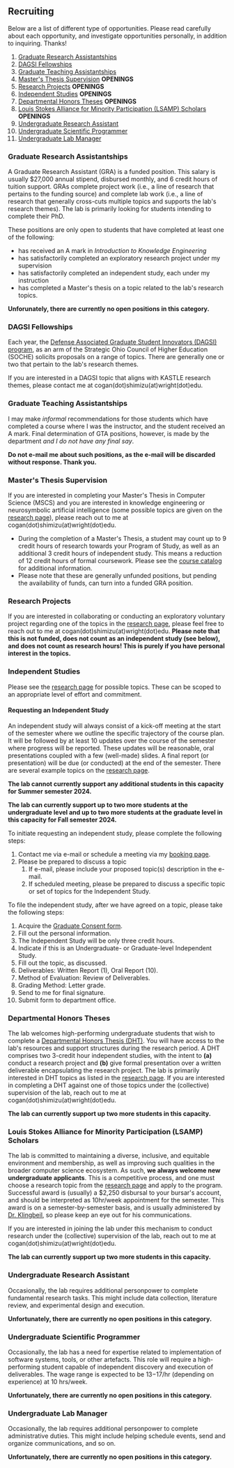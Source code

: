 ## Recruiting

Below are a list of different type of opportunities. Please read carefully about each opportunity, and investigate opportunities personally, in addition to inquiring. Thanks!

1. [Graduate Research Assistantships](#graduate-research-assistantships)
2. [DAGSI Fellowships](#dagsi-fellowships)
3. [Graduate Teaching Assistantships](#graduate-teaching-assistantships)
4. [Master's Thesis Supervision](#masters-thesis-supervision) **OPENINGS**
5. [Research Projects](#research-projects) **OPENINGS**
6. [Independent Studies](#independent-studies) **OPENINGS**
7. [Departmental Honors Theses](#departmental-honors-theses) **OPENINGS**
8. [Louis Stokes Alliance for Minority Participation (LSAMP) Scholars](#louis-stokes-alliance-for-minority-participation-lsamp-scholars) **OPENINGS**
9. [Undergraduate Research Assistant ](#undergraduate-research-assistant-)
10. [Undergraduate Scientific Programmer](#undergraduate-scientific-programmer)
11. [Undergraduate Lab Manager](#undergraduate-lab-manager)

### Graduate Research Assistantships
A Graduate Research Assistant (GRA) is a funded position. This salary is usually $27,000 annual stipend, disbursed monthly, and 6 credit hours of tuition support. GRAs complete project work (i.e., a line of research that pertains to the funding source) and complete lab work (i.e., a line of research that generally cross-cuts multiple topics and supports the lab's research themes). The lab is primarily looking for students intending to complete their PhD.

These positions are only open to students that have completed at least one of the following:
* has received an A mark in _Introduction to Knowledge Engineering_
* has satisfactorily completed an exploratory research project under my supervision
* has satisfactorily completed an independent study, each under my instruction
* has completed a Master's thesis on a topic related to the lab's research topics.

**Unforunately, there are currently no open positions in this category.**

### DAGSI Fellowships
Each year, the [Defense Associated Graduate Student Innovators (DAGSI) program](https://www.soche.org/college-students/dagsi-student-research/), as an arm of the Strategic Ohio Council of Higher Education (SOCHE) solicits proposals on a range of topics. There are generally one or two that pertain to the lab's research themes. 

If you are interested in a DAGSI topic that aligns with KASTLE research themes, please contact me at cogan(dot)shimizu(at)wright(dot)edu.

### Graduate Teaching Assistantships
I may make _informal_ recommendations for those students which have completed a course where I was the instructor, and the student received an A mark. Final determination of GTA positions, however, is made by the department _and I do not have any final say_. 

**Do not e-mail me about such positions, as the e-mail will be discarded without response. Thank you.**

### Master's Thesis Supervision
If you are interested in completing your Master's Thesis in Computer Science (MSCS) and you are interested in knowledge engineering or neurosymbolic artificial intelligence (some possible topics are given on the [research page](./research.md)), please reach out to me at cogan(dot)shimizu(at)wright(dot)edu.

* During the completion of a Master's Thesis, a student may count up to 9 credit hours of research towards your Program of Study, as well as an additional 3 credit hours of independent study. This means a reduction of 12 credit hours of formal coursework. Please see the [course catalog](https://catalog.wright.edu/preview_program.php?poid=19624&catoid=23) for additional information.
* Please note that these are generally unfunded positions, but pending the availability of funds, can turn into a funded GRA position.

### Research Projects
If you are interested in collaborating or conducting an exploratory voluntary project regarding one of the topics in the [research page](./research.md), please feel free to reach out to me at cogan(dot)shimizu(at)wright(dot)edu. **Please note that this is not funded, does not count as an independent study (see below), and does not count as research hours! This is purely if you have personal interest in the topics.**

### Independent Studies
Please see the [research page](./research.md) for possible topics. These can be scoped to an appropriate level of effort and commitment.

#### Requesting an Independent Study
An independent study will always consist of a kick-off meeting at the start of the semester where we outline the specific trajectory of the course plan. It will be followed by at least 10 updates over the course of the semester where  progress will be reported. These updates will be reasonable, oral presentations coupled with a few (well-made) slides. A final report (or presentation) will be due (or conducted) at the end of the semester. There are several example topics on the [research page](./research.md). 

**The lab cannot currently support any additional students in this capacity for Summer semester 2024.**

**The lab can currently support up to two more students at the undergraduate level and up to two more students at the graduate level in this capacity for Fall semester 2024.**

To initiate requesting an independent study, please complete the following steps:
1. Contact me via e-mail or schedule a meeting via my [booking page](https://doodle.com/bp/cogan/meetings-with-cogan).
2. Please be prepared to discuss a topic
	1. If e-mail, please include your proposed topic(s) description in the e-mail.
	2. If scheduled meeting, please be prepared to discuss a specific topic or set of topics for the Independent Study. 

To file the independent study, after we have agreed on a topic, please take the following steps:
1. Acquire the [Graduate Consent form](https://engineering-computer-science.wright.edu/computer-science-and-engineering/forms-and-documents).
2. Fill out the personal information.
3. The Independent Study will be only three credit hours.
4. Indicate if this is an Undergraduate- or Graduate-level Independent Study.
5. Fill out the topic, as discussed.
6. Deliverables: Written Report (1), Oral Report (10).
7. Method of Evaluation: Review of Deliverables.
8. Grading Method: Letter grade.
9. Send to me for final signature.
10. Submit form to department office.

### Departmental Honors Theses
The lab welcomes high-performing undergraduate students that wish to complete a [Departmental Honors Thesis (DHT)](https://engineering-computer-science.wright.edu/computer-science-and-engineering/departmental-honors-program). You will have access to the lab's resources and support structures during the research period. A DHT comprises two 3-credit hour independent studies, with the intent to **(a)** conduct a research project and **(b)** give formal presentation over a written deliverable encapsulating the research project. The lab is primarily interested in DHT topics as listed in the [research page](./research.md). If you are interested in completing a DHT against one of those topics under the (collective) supervision of the lab, reach out to me at cogan(dot)shimizu(at)wright(dot)edu.

**The lab can currently support up two more students in this capacity.**

### Louis Stokes Alliance for Minority Participation (LSAMP) Scholars
The lab is committed to maintaining a diverse, inclusive, and equitable environment and membership, as well as improving such qualities in the broader computer science ecosystem. As such, **we always welcome new undergraduate applicants**. This is a competitive process, and one must choose a research topic from the [research page](./research.md) and apply to the program. Successful award is (usually) a $2,250 disbursal to your bursar's account, and should be interpreted as 10hr/week appointment for the semester. This award is on a semester-by-semester basis, and is usually administered by [Dr. Klingbeil](https://people.wright.edu/nathan.klingbeil), so please keep an eye out for his communications.

If you are interested in joining the lab under this mechanism to conduct research under the (collective) supervision of the lab, reach out to me at cogan(dot)shimizu(at)wright(dot)edu.

**The lab can currently support up two more students in this capacity.**

### Undergraduate Research Assistant 
Occasionally, the lab requires additional personpower to complete fundamental research tasks. This might include data collection, literature review, and experimental design and execution.

**Unfortunately, there are currently no open positions in this category.**

### Undergraduate Scientific Programmer
Occasionally, the lab has a need for expertise related to implementation of software systems, tools, or other artefacts. This role will require a high-performing student capable of independent discovery and execution of deliverables. The wage range is expected to be $13-$17/hr (depending on experience) at 10 hrs/week.

**Unfortunately, there are currently no open positions in this category.**

### Undergraduate Lab Manager
Occasionally, the lab requires additional personpower to complete administrative duties. This might include helping schedule events, send and organize communications, and so on.

**Unfortunately, there are currently no open positions in this category.**

